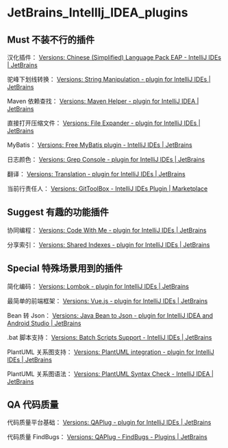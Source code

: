 # JetBrains_IntellIj_IDEA_plugins

## Must 不装不行的插件

汉化插件：
[Versions: Chinese (Simplified) Language Pack EAP - IntelliJ IDEs | JetBrains](https://plugins.jetbrains.com/plugin/13710-chinese-simplified-language-pack-eap/versions)

驼峰下划线转换：
[Versions: String Manipulation - plugin for IntelliJ IDEs | JetBrains](https://plugins.jetbrains.com/plugin/2162-string-manipulation/versions)

Maven 依赖查找：
[Versions: Maven Helper - plugin for IntelliJ IDEA | JetBrains](https://plugins.jetbrains.com/plugin/7179-maven-helper/versions)

直接打开压缩文件：
[Versions: File Expander - plugin for IntelliJ IDEs | JetBrains](https://plugins.jetbrains.com/plugin/11940-file-expander/versions)

MyBatis：
[Versions: Free MyBatis plugin - IntelliJ IDEs | JetBrains](https://plugins.jetbrains.com/plugin/8321-free-mybatis-plugin/versions)

日志颜色：
[Versions: Grep Console - plugin for IntelliJ IDEs | JetBrains](https://plugins.jetbrains.com/plugin/7125-grep-console/versions)

翻译：
[Versions: Translation - plugin for IntelliJ IDEs | JetBrains](https://plugins.jetbrains.com/plugin/8579-translation/versions)

当前行责任人：
[Versions: GitToolBox - IntelliJ IDEs Plugin | Marketplace](https://plugins.jetbrains.com/plugin/7499-gittoolbox/versions)

## Suggest 有趣的功能插件

协同编程：
[Versions: Code With Me - plugin for IntelliJ IDEs | JetBrains](https://plugins.jetbrains.com/plugin/14896-code-with-me/versions)

分享索引：
[Versions: Shared Indexes - plugin for IntelliJ IDEs | JetBrains](https://plugins.jetbrains.com/plugin/14437-shared-indexes/versions)


## Special 特殊场景用到的插件

简化编码：
[Versions: Lombok - plugin for IntelliJ IDEs | JetBrains](https://plugins.jetbrains.com/plugin/6317-lombok/versions)

最简单的前端框架：
[Versions: Vue.js - plugin for IntelliJ IDEs | JetBrains](https://plugins.jetbrains.com/plugin/9442-vue-js/versions)

Bean 转 Json：
[Versions: Java Bean to Json - plugin for IntelliJ IDEA and Android Studio | JetBrains](https://plugins.jetbrains.com/plugin/10336-java-bean-to-json/versions)

.bat 脚本支持：
[Versions: Batch Scripts Support - IntelliJ IDEs | JetBrains](https://plugins.jetbrains.com/plugin/265-batch-scripts-support/versions)

PlantUML 关系图支持：
[Versions: PlantUML integration - plugin for IntelliJ IDEs | JetBrains](https://plugins.jetbrains.com/plugin/7017-plantuml-integration/versions)

PlantUML 关系图语法：
[Versions: PlantUML Syntax Check - IntelliJ IDEA | JetBrains](https://plugins.jetbrains.com/plugin/7166-plantuml-syntax-check/versions)


## QA 代码质量

代码质量平台基础：
[Versions: QAPlug - plugin for IntelliJ IDEs | JetBrains](https://plugins.jetbrains.com/plugin/4594-qaplug/versions)

代码质量 FindBugs：
[Versions: QAPlug - FindBugs - Plugins | JetBrains](https://plugins.jetbrains.com/plugin/4597-qaplug--findbugs/versions)
